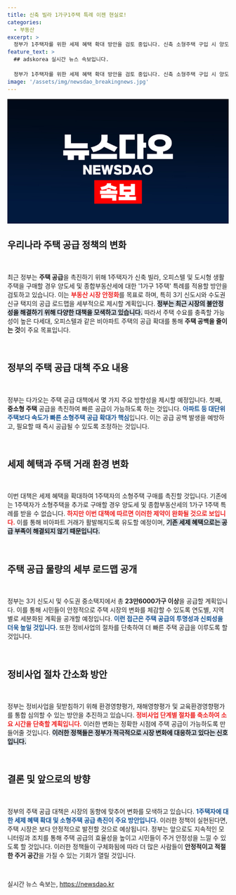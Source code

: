```yaml
---
title: 신축 빌라 1가구1주택 특례 이젠 현실로!
categories:
  - 부동산
excerpt: >
  정부가 1주택자를 위한 세제 혜택 확대 방안을 검토 중입니다. 신축 소형주택 구입 시 양도세 및 종부세 특례를 부여해 주택 공급 불안을 해소하려고 합니다. 이번 발표에서 3기 신도시 공급 로드맵도 공개될 예정입니다.
feature_text: >
  ## adskorea 실시간 뉴스 속보입니다.

  정부가 1주택자를 위한 세제 혜택 확대 방안을 검토 중입니다. 신축 소형주택 구입 시 양도세 및 종부세 특례를 부여해 주택 공급 불안을 해소하려고 합니다. 이번 발표에서 3기 신도시 공급 로드맵도 공개될 예정입니다.
image: '/assets/img/newsdao_breakingnews.jpg'
---
```


<p><img src="/assets/img/newsdao_breakingnews.jpg" alt="adskorea 속보" /></p>

<h2 data-ke-size="size26">우리나라 주택 공급 정책의 변화</h2>

<p data-ke-size="size16">&nbsp;</p>

<p>최근 정부는 <strong>주택 공급</strong>을 촉진하기 위해 1주택자가 신축 빌라, 오피스텔 및 도시형 생활주택을 구매할 경우 양도세 및 종합부동산세에 대한 '1가구 1주택' 특례를 적용할 방안을 검토하고 있습니다. 이는 <b><span style="color: #ee2323;">부동산 시장 안정화</span></b>를 목표로 하며, 특히 3기 신도시와 수도권 신규 택지의 공급 로드맵을 세부적으로 제시할 계획입니다. <b><span style="background-color: #21538527;">정부는 최근 시장의 불안정성을 해결하기 위해 다양한 대책을 모색하고 있습니다.</span></b> 따라서 주택 수요를 충족할 가능성이 높은 다세대, 오피스텔과 같은 비아파트 주택의 공급 확대를 통해 <strong>주택 공백을 줄이는 것</strong>이 주요 목표입니다.</p>

<p data-ke-size="size16">&nbsp;</p>

<h2 data-ke-size="size26">정부의 주택 공급 대책 주요 내용</h2>

<p data-ke-size="size16">&nbsp;</p>

<p>정부는 다가오는 주택 공급 대책에서 몇 가지 주요 방향성을 제시할 예정입니다. 첫째, <strong>중소형 주택</strong> 공급을 촉진하여 빠른 공급이 가능하도록 하는 것입니다. <b><span style="color: #1a5490;">아파트 등 대단위 주택보다 속도가 빠른 소형주택 공급 확대가 핵심</span></b>입니다. 이는 공급 공백 발생을 예방하고, 필요할 때 즉시 공급될 수 있도록 조정하는 것입니다.</p>

<p data-ke-size="size16">&nbsp;</p>

<h2 data-ke-size="size26">세제 혜택과 주택 거래 환경 변화</h2>

<p data-ke-size="size16">&nbsp;</p>

<p>이번 대책은 세제 혜택을 확대하여 1주택자의 소형주택 구매를 촉진할 것입니다. 기존에는 1주택자가 소형주택을 추가로 구매할 경우 양도세 및 종합부동산세의 1가구 1주택 특례를 받을 수 없습니다. <b><span style="color: #ee2323;">하지만 이번 대책에 따르면 이러한 제약이 완화될 것으로 보입니다.</span></b> 이를 통해 비아파트 거래가 활발해지도록 유도할 예정이며, <b><span style="background-color: #21538527;">기존 세제 혜택으로는 공급 부족이 해결되지 않기 때문입니다.</span></b></p>

<p data-ke-size="size16">&nbsp;</p>

<h2 data-ke-size="size26">주택 공급 물량의 세부 로드맵 공개</h2>

<p data-ke-size="size16">&nbsp;</p>

<p>정부는 3기 신도시 및 수도권 중소택지에서 총 <strong>23만6000가구 이상</strong>을 공급할 계획입니다. 이를 통해 시민들이 안정적으로 주택 시장의 변화를 체감할 수 있도록 연도별, 지역별로 세분화된 계획을 공개할 예정입니다. <b><span style="color: #1a5490;">이런 접근은 주택 공급의 투명성과 신뢰성을 더욱 높일 것입니다.</span></b> 또한 정비사업의 절차를 단축하여 더 빠른 주택 공급을 이루도록 할 것입니다.</p>

<p data-ke-size="size16">&nbsp;</p>

<h2 data-ke-size="size26">정비사업 절차 간소화 방안</h2>

<p data-ke-size="size16">&nbsp;</p>

<p>정부는 정비사업을 뒷받침하기 위해 환경영향평가, 재해영향평가 및 교육환경영향평가를 통합 심의할 수 있는 방안을 추진하고 있습니다. <b><span style="color: #ee2323;">정비사업 단계별 절차를 축소하여 소요 시간을 단축할 계획입니다.</span></b> 이러한 변화는 정확한 시점에 주택 공급이 가능하도록 만들어줄 것입니다. <b><span style="background-color: #21538527;">이러한 정책들은 정부가 적극적으로 시장 변화에 대응하고 있다는 신호입니다.</span></b></p>

<p data-ke-size="size16">&nbsp;</p>

<h2 data-ke-size="size26">결론 및 앞으로의 방향</h2>

<p data-ke-size="size16">&nbsp;</p>

<p>정부의 주택 공급 대책은 시장의 동향에 맞추어 변화를 모색하고 있습니다. <b><span style="color: #1a5490;">1주택자에 대한 세제 혜택 확대 및 소형주택 공급 촉진이 주요 방안입니다.</span></b> 이러한 정책이 실현된다면, 주택 시장은 보다 안정적으로 발전할 것으로 예상됩니다. 정부는 앞으로도 지속적인 모니터링과 조치를 통해 주택 공급의 효율성을 높이고 시민들이 주거 안정성을 느낄 수 있도록 할 것입니다.  이러한 정책들이 구체화됨에 따라 더 많은 사람들이 <strong>안정적이고 적절한 주거 공간</strong>을 가질 수 있는 기회가 열릴 것입니다.</p>

<p data-ke-size="size16">&nbsp;</p>
실시간 뉴스 속보는, <a href="https://newsdao.kr" rel="dofollow">https://newsdao.kr</a>


